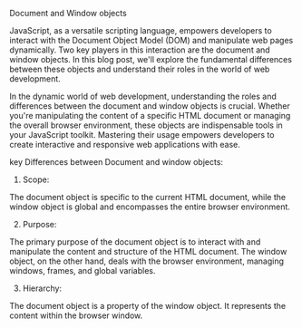 Document and Window objects

JavaScript, as a versatile scripting language, empowers developers to interact with the Document Object Model (DOM) and manipulate web pages dynamically. Two key players in this interaction are the document and window objects. In this blog post, we'll explore the fundamental differences between these objects and understand their roles in the world of web development.

In the dynamic world of web development, understanding the roles and differences between the document and window objects is crucial. Whether you're manipulating the content of a specific HTML document or managing the overall browser environment, these objects are indispensable tools in your JavaScript toolkit. Mastering their usage empowers developers to create interactive and responsive web applications with ease.

key Differences between Document and window objects:

1. Scope:

The document object is specific to the current HTML document, while the window object is global and encompasses the entire browser environment.

2. Purpose:

The primary purpose of the document object is to interact with and manipulate the content and structure of the HTML document.
The window object, on the other hand, deals with the browser environment, managing windows, frames, and global variables.

3. Hierarchy:

The document object is a property of the window object. It represents the content within the browser window.